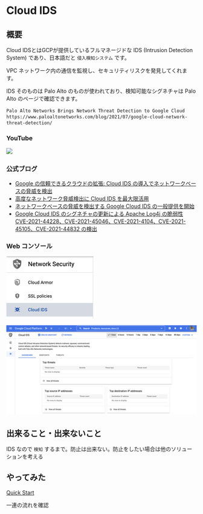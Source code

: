 # Cloud IDS

## 概要

Cloud IDSとはGCPが提供しているフルマネージドな IDS (Intrusion Detection System) であり、日本語だと `侵入検知システム` です。

VPC ネットワーク内の通信を監視し、セキュリティリスクを発見してくれます。

IDS そのものは Palo Alto のものが使われており、検知可能なシグネチャは Palo Alto のページで確認できます。

```
Palo Alto Networks Brings Network Threat Detection to Google Cloud
https://www.paloaltonetworks.com/blog/2021/07/google-cloud-network-threat-detection/
```

### YouTube

[![](https://img.youtube.com/vi/8p_zZIi0hQk/0.jpg)](https://www.youtube.com/watch?v=8p_zZIi0hQk)

### 公式ブログ

+ [Google の信頼できるクラウドの拡張: Cloud IDS の導入でネットワークベースの脅威を検出](https://cloud.google.com/blog/ja/products/identity-security/detect-complex-network-threats-with-cloud-ids)
+ [高度なネットワーク脅威検出に Cloud IDS を最大限活用](https://cloud.google.com/blog/ja/products/identity-security/how-google-cloud-ids-helps-detect-advanced-network-threats)
+ [ネットワークベースの脅威を検出する Google Cloud IDS の一般提供を開始](https://cloud.google.com/blog/ja/products/identity-security/announcing-general-availability-of-google-cloud-ids)
+ [Google Cloud IDS のシグネチャの更新による Apache Log4j の脆弱性 CVE-2021-44228、CVE-2021-45046、CVE-2021-4104、CVE-2021-45105、CVE-2021-44832 の検出](https://cloud.google.com/blog/ja/products/identity-security/cloud-ids-to-help-detect-cve-2021-44228-apache-log4j-vulnerability)

### Web コンソール

![](./img/01.png)

![](./img/02.png)

## 出来ること・出来ないこと

IDS なので `検知` するまで。防止は出来ない。防止をしたい場合は他のソリューションを考える

## やってみた

[Quick Start](./quick-start/)

一連の流れを確認